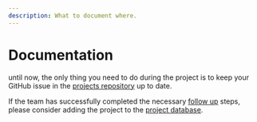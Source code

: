 ```yaml
---
description: What to document where.
---
```


# Documentation

until now, the only thing you need to do during the project is to keep your GitHub issue in the [projects repository](github-projects-repository.md) up to date. 

If the team has successfully completed the necessary [follow up](follow-up.md) steps, please consider adding the project to the [project database](https://github.com/CorrelAid/projectsdb).



